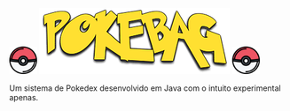 <img src="Images/pokebola_two.png" width="50" height="50"> <img src="Images/pokebag_logo.png"> <img src="Images/pokebola_two.png" width="50" height="50">

Um sistema de Pokedex desenvolvido em Java com o intuito experimental apenas.
